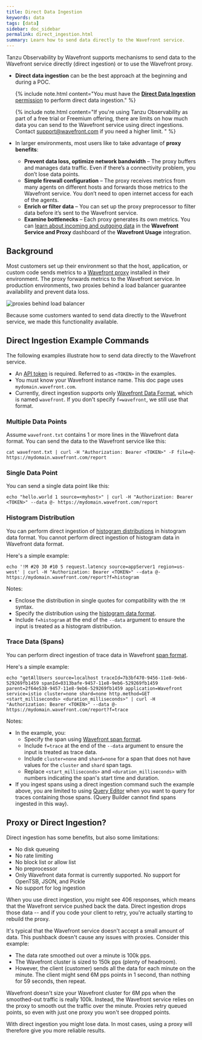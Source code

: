 ```yaml
---
title: Direct Data Ingestion
keywords: data
tags: [data]
sidebar: doc_sidebar
permalink: direct_ingestion.html
summary: Learn how to send data directly to the Wavefront service.
---
```


Tanzu Observability by Wavefront supports mechanisms to send data to the Wavefront service directly (direct ingestion) or to use the Wavefront proxy.

* **Direct data ingestion** can be the best approach at the beginning and during a POC.

  {% include note.html content="You must have the [**Direct Data Ingestion** permission](permissions_overview.html) to perform direct data ingestion." %}

  {% include note.html content="If you're using Tanzu Observability as part of a free trial or Freemium offering, there are limits on how much data you can send to the Wavefront service using direct ingestions. Contact support@wavefront.com if you need a higher limit. " %}

* In larger environments, most users like to take advantage of **proxy benefits**:
  * **Prevent data loss, optimize network bandwidth** – The proxy buffers and manages data traffic. Even if there’s a connectivity problem, you don’t lose data points.
  * **Simple firewall configuration** – The proxy receives metrics from many agents on different hosts and forwards those metrics to the Wavefront service. You don’t need to open internet access for each of the agents.
  * **Enrich or filter data** – You can set up the proxy preprocessor to filter data before it’s sent to the Wavefront service.
  * **Examine bottlenecks** – Each proxy generates its own metrics. You can [learn about incoming and outgoing data](monitoring_proxies.html) in the **Wavefront Service and Proxy** dashboard of the **Wavefront Usage** integration.




## Background

Most customers set up their environment so that the host, application, or custom code sends metrics to a [Wavefront proxy](proxies.html) installed in their environment. The proxy forwards metrics to the Wavefront service. In production environments, two proxies behind a load balancer guarantee availability and prevent data loss.

![proxies behind load balancer](/images/proxy_deployment_load_balancer.png)

Because some customers wanted to send data directly to the Wavefront service, we made this functionality available.

## Direct Ingestion Example Commands

The following examples illustrate how to send data directly to the Wavefront service.
* An [API token](wavefront_api.html#generating-an-api-token) is required. Referred to as `<TOKEN>` in the examples.
* You must know your Wavefront instance name. This doc page uses `mydomain.wavefront.com`.
* Currently, direct ingestion supports only [Wavefront Data Format](wavefront_data_format.html), which is named `wavefront`. If you don't specify `f=wavefront`, we still use that format.

### Multiple Data Points

Assume `wavefront.txt` contains 1 or more lines in the Wavefront data format. You can send the data to the Wavefront service like this:

```
cat wavefront.txt | curl -H "Authorization: Bearer <TOKEN>" -F file=@- https://mydomain.wavefront.com/report
```

### Single Data Point

You can send a single data point like this:
```
echo "hello.world 1 source=<myhost>" | curl -H "Authorization: Bearer <TOKEN>" --data @- https://mydomain.wavefront.com/report
```

### Histogram Distribution

You can perform direct ingestion of [histogram distributions](proxies_histograms.html#sending-histogram-distributions) in histogram data format. You cannot perform direct ingestion of histogram data in Wavefront data format.

Here's a simple example:
```
echo '!M #20 30 #10 5 request.latency source=appServer1 region=us-west' | curl -H "Authorization: Bearer <TOKEN>" --data @- https://mydomain.wavefront.com/report?f=histogram
```

Notes:
* Enclose the distribution in single quotes for compatibility with the `!M` syntax.
* Specify the distribution using the [histogram data format](proxies_histograms.html#sending-histogram-distributions).
* Include `f=histogram` at the end of the `--data` argument to ensure the input is treated as a histogram distribution.

### Trace Data (Spans)
You can perform direct ingestion of trace data in Wavefront [span format](trace_data_details.html#spans).

Here's a simple example:
```
echo "getAllUsers source=localhost traceId=7b3bf470-9456-11e8-9eb6-529269fb1459 spanId=0313bafe-9457-11e8-9eb6-529269fb1459 parent=2f64e538-9457-11e8-9eb6-529269fb1459 application=Wavefront service=istio cluster=none shard=none http.method=GET <start_milliseconds> <duration_milliseconds>" | curl -H "Authorization: Bearer <TOKEN>" --data @- https://mydomain.wavefront.com/report?f=trace
```

Notes:
* In the example, you:
  - Specify the span using [Wavefront span format](trace_data_details.html#wavefront-span-format).
  - Include `f=trace` at the end of the `--data` argument to ensure the input is treated as trace data.
  - Include `cluster=none` and `shard=none` for a span that does not have values for the `cluster` and `shard` span tags.
  - Replace `<start_milliseconds>` and `<duration_milliseconds>` with numbers indicating the span's start time and duration.
* If you ingest spans using a direct ingestion command such the example above, you are limited to using [Query Editor](trace_data_query.html#use-query-editor-power-users) when you want to query for traces containing those spans. (Query Builder cannot find spans ingested in this way).


## Proxy or Direct Ingestion?

Direct ingestion has some benefits, but also some limitations:

* No disk queueing
* No rate limiting
* No block list or allow list
* No preprocessor
* Only Wavefront data format is currently supported. No support for OpenTSB, JSON, and Pickle
* No support for log ingestion

When you use direct ingestion, you might see 406 responses, which means that the Wavefront service pushed back the data. Direct ingestion drops those data -- and if you code your client to retry, you're actually starting to rebuild the proxy.

It's typical that the Wavefront service doesn't accept a small amount of data. This pushback doesn't cause any issues with proxies. Consider this example:
* The data rate smoothed out over a minute is 100k pps.
* The Wavefront cluster is sized to 150k pps (plenty of headroom).
* However, the client (customer) sends all the data for each minute on the minute. The client might send 6M pps points in 1 second, than nothing for 59 seconds, then repeat.

Wavefront doesn't size your Wavefront cluster for 6M pps when the smoothed-out traffic is really 100k. Instead, the Wavefront service relies on the proxy to smooth out the traffic over the minute. Proxies retry queued points, so even with just one proxy you won't see dropped points.

With direct ingestion you might lose data. In most cases, using a proxy will therefore give you more reliable results.
